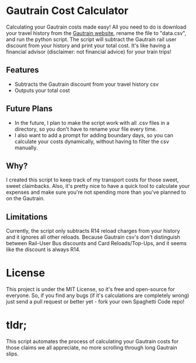 # Gautrain Cost Calculator

Calculating your Gautrain costs made easy! All you need to do is download your travel history from the [Gautrain website](https://www.gautrain.co.za/account/travelhistory), rename the file to "data.csv", and run the python script. The script will subtract the Gautrain rail user discount from your history and print your total cost. It's like having a financial advisor (disclaimer: not financial advice) for your train trips!

## Features

- Subtracts the Gautrain discount from your travel history csv
- Outputs your total cost

## Future Plans

- In the future, I plan to make the script work with all .csv files in a directory, so you don't have to rename your file every time. 
- I also want to add a prompt for adding boundary days, so you can calculate your costs dynamically, without having to filter the csv manually.

## Why?

I created this script to keep track of my transport costs for those sweet, sweet claimbacks. Also, it's pretty nice to have a quick tool to calculate your expenses and make sure you're not spending more than you've planned to on the Gautrain.

## Limitations

Currently, the script only subtracts R14 reload charges from your history and it ignores all other reloads. Because Gautrain csv's don't distinguish between Rail-User Bus discounts and Card Reloads/Top-Ups, and it seems like the discount is always R14.

# License

This project is under the MIT License, so it's free and open-source for everyone. So, if you find any bugs (if it's calculations are completely wrong) just send a pull request or better yet - fork your own Spaghetti Code repo!

# tldr;

This script automates the process of calculating your Gautrain costs for those claims we all appreciate, no more scrolling through long Gautrain slips.
